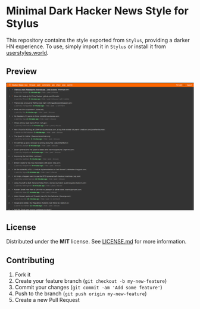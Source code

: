 # Minimal Dark Hacker News Style for Stylus

This repository contains the style exported from `Stylus`, providing a darker
HN experience. To use, simply import it in `Stylus` or install it from
[userstyles.world](https://userstyles.world/).

## Preview

![Preview of style applied](./assets/preview.png)

## License

Distributed under the **MIT** license. See [LICENSE.md](LICENSE.md) for more information.

## Contributing

1. Fork it
2. Create your feature branch (`git checkout -b my-new-feature`)
3. Commit your changes (`git commit -am 'Add some feature'`)
4. Push to the branch (`git push origin my-new-feature`)
5. Create a new Pull Request
